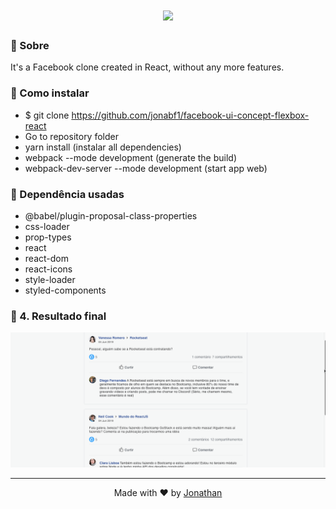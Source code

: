 <h1 align="center">
<img src="https://logodownload.org/wp-content/uploads/2014/09/facebook-logo-1-1.png" width="200px"/>
</h1>

### :rocket: Sobre
It's a Facebook clone created in React, without any more features.

### :rocket: Como instalar
- $ git clone https://github.com/jonabf1/facebook-ui-concept-flexbox-react
- Go to repository folder
- yarn install (instalar all dependencies)
- webpack --mode development (generate the build)
- webpack-dev-server --mode development (start app web)

### :rocket: Dependência usadas
- @babel/plugin-proposal-class-properties
- css-loader
- prop-types
- react
- react-dom
- react-icons
- style-loader
- styled-components
    
### :rocket: 4. Resultado final

<p align="center">
<img src="src/assets/facebook.gif"/>
</p>

<hr/>

<p align="center">
Made with ♥ by <a href="https://www.linkedin.com/in/jonathan-barros-franco">Jonathan</a>
</p>
